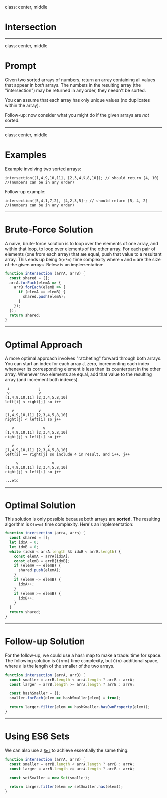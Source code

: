 class: center, middle

# Intersection

---

class: center, middle

# Prompt

Given two sorted arrays of numbers, return an array containing all values that appear in *both* arrays. The numbers in the resulting array (the "intersection") may be returned in any order, they needn't be sorted.

You can assume that each array has only unique values (no duplicates within the array).

Follow-up: now consider what you might do if the given arrays are *not* sorted.

---
class: center, middle

# Examples

Example involving two sorted arrays:


```
intersection([1,4,9,10,11], [2,3,4,5,8,10]); // should return [4, 10]
//(numbers can be in any order)
```

Follow-up example:

```
intersection([5,4,1,7,2], [4,2,3,5]); // should return [5, 4, 2]
//(numbers can be in any order)
```

---

# Brute-Force Solution

A naive, brute-force solution is to loop over the elements of one array, and within that loop, to loop over elements of the other array. For each pair of elements (one from each array) that are equal, push that value to a resultant array. This ends up being `O(n*m)` time complexity where `n` and `m` are the size of the given arrays. Below is an implementation:

```js
function intersection (arrA, arrB) {
  const shared = [];
  arrA.forEach(elemA => {
    arrB.forEach(elemB => {
      if (elemA == elemB) {
        shared.push(elemA);
      }
    });
  });
  return shared;
}
```
---

# Optimal Approach

A more optimal approach involves "ratcheting" forward through both arrays. You can start an index for each array at zero, incrementing each index whenever its corresponding element is less than its counterpart in the other array. Whenever two elements are equal, add that value to the resulting array (and increment both indexes).

```
 i             j
 v             v
[1,4,9,10,11] [2,3,4,5,8,10]
left[i] < right[j] so i++

   v           v
[1,4,9,10,11] [2,3,4,5,8,10]
right[j] < left[i] so j++

   v             v
[1,4,9,10,11] [2,3,4,5,8,10]
right[j] < left[i] so j++

   v               v
[1,4,9,10,11] [2,3,4,5,8,10]
left[i] == right[j] so include 4 in result, and i++, j++

     v               v
[1,4,9,10,11] [2,3,4,5,8,10]
right[j] < left[i] so j++

...etc
```
---

# Optimal Solution

This solution is only possible because both arrays are **sorted**. The resulting algorithm is `O(n+m)` time complexity. Here's an implementation:

```js
function intersection (arrA, arrB) {
  const shared = [];
  let idxA = 0;
  let idxB = 0;
  while (idxA < arrA.length && idxB < arrB.length) {
    const elemA = arrA[idxA];
    const elemB = arrB[idxB];
    if (elemA == elemB) {
      shared.push(elemA);
    }
    if (elemA <= elemB) {
      idxA++;
    }
    if (elemA >= elemB) {
      idxB++;
    }
  }
  return shared;
}
```
---

# Follow-up Solution

For the follow-up, we could use a hash map to make a trade: time for space. The following solution is `O(n+m)` time complexity, but `O(n)` additional space, where `n` is the length of the smaller of the two arrays.

```js
function intersection (arrA, arrB) {
  const smaller = arrB.length < arrA.length ? arrB : arrA;
  const larger = arrB.length >= arrA.length ? arrB : arrA;

  const hashSmaller = {};
  smaller.forEach(elem => hashSmaller[elem] = true);

  return larger.filter(elem => hashSmaller.hasOwnProperty(elem));
}
```
---

# Using ES6 Sets

We can also use a [`Set`](https://developer.mozilla.org/en-US/docs/Web/JavaScript/Reference/Global_Objects/Set) to achieve essentially the same thing:

```js
function intersection (arrA, arrB) {
  const smaller = arrB.length < arrA.length ? arrB : arrA;
  const larger = arrB.length >= arrA.length ? arrB : arrA;

  const setSmaller = new Set(smaller);

  return larger.filter(elem => setSmaller.has(elem));
}
```
